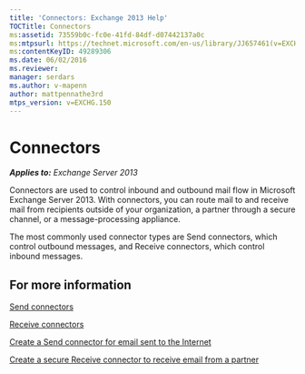 ```yaml
---
title: 'Connectors: Exchange 2013 Help'
TOCTitle: Connectors
ms:assetid: 73559b0c-fc0e-41fd-84df-d07442137a0c
ms:mtpsurl: https://technet.microsoft.com/en-us/library/JJ657461(v=EXCHG.150)
ms:contentKeyID: 49289306
ms.date: 06/02/2016
ms.reviewer: 
manager: serdars
ms.author: v-mapenn
author: mattpennathe3rd
mtps_version: v=EXCHG.150
---
```


# Connectors

_**Applies to:** Exchange Server 2013_

Connectors are used to control inbound and outbound mail flow in Microsoft Exchange Server 2013. With connectors, you can route mail to and receive mail from recipients outside of your organization, a partner through a secure channel, or a message-processing appliance.

The most commonly used connector types are Send connectors, which control outbound messages, and Receive connectors, which control inbound messages.

## For more information

[Send connectors](send-connectors-exchange-2013-help.md)

[Receive connectors](receive-connectors-exchange-2013-help.md)

[Create a Send connector for email sent to the Internet](create-a-send-connector-for-email-sent-to-the-internet-exchange-2013-help.md)

[Create a secure Receive connector to receive email from a partner](create-a-secure-receive-connector-to-receive-email-from-a-partner-exchange-2013-help.md)
